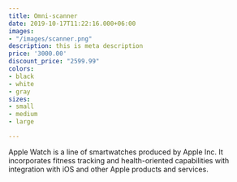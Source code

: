 ```yaml
---
title: Omni-scanner
date: 2019-10-17T11:22:16.000+06:00
images:
- "/images/scanner.png"
description: this is meta description
price: '3000.00'
discount_price: "2599.99"
colors:
- black
- white
- gray
sizes:
- small
- medium
- large

---
```

Apple Watch is a line of smartwatches produced by Apple Inc. It incorporates fitness tracking and health-oriented capabilities with integration with iOS and other Apple products and services.